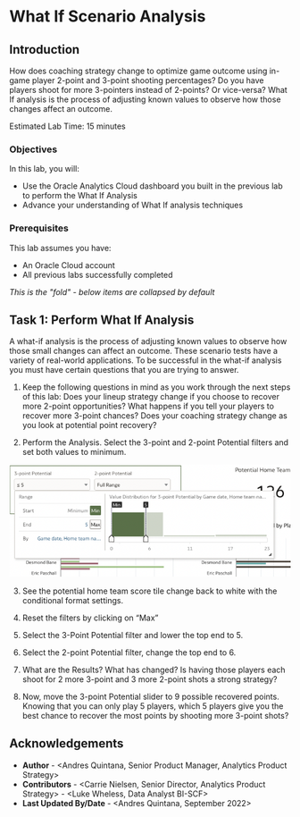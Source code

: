 # What If Scenario Analysis

## Introduction

How does coaching strategy change to optimize game outcome using in-game player 2-point and 3-point shooting percentages? Do you have players shoot for more 3-pointers instead of 2-points? Or vice-versa? What If analysis is the process of adjusting known values to observe how those changes affect an outcome. 

Estimated Lab Time: 15 minutes

### Objectives

In this lab, you will:
* Use the Oracle Analytics Cloud dashboard you built in the previous lab to perform the What If Analysis 
* Advance your understanding of What If analysis techniques

### Prerequisites 

This lab assumes you have:
* An Oracle Cloud account
* All previous labs successfully completed


*This is the "fold" - below items are collapsed by default*

## Task 1: Perform What If Analysis 
A what-if analysis is the process of adjusting known values to observe how those small changes can affect an outcome. These scenario tests have a variety of real-world applications. To be successful in the what-if analysis you must have certain questions that you are trying to answer. 

1. Keep the following questions in mind as you work through the next steps of this lab: Does your lineup strategy change if you choose to recover more 2-point opportunities? What happens if you tell your players to recover more 3-point chances? Does your coaching strategy change as you look at potential point recovery?

2. Perform the Analysis. Select the 3-point and 2-point Potential filters and set both values to minimum. 

  ![Use the filter controls on your dashboard](images/filtercontrol1.png)

3. See the potential home team score tile change back to white with the conditional format settings. 

4. Reset the filters by clicking on “Max”

5. Select the 3-Point Potential filter and lower the top end to 5.
    
6. Select the 2-point Potential filter, change the top end to 6.

7. What are the Results? What has changed? Is having those players each shoot for 2 more 3-point and 3 more 2-point shots a strong strategy? 

8. Now, move the 3-point Potential slider to 9 possible recovered points. Knowing that you can only play 5 players, which 5 players give you the best chance to recover the most points by shooting more 3-point shots?

## Acknowledgements
* **Author** - <Andres Quintana, Senior Product Manager, Analytics Product Strategy>
* **Contributors** -  <Carrie Nielsen, Senior Director, Analytics Product Strategy>
                   -  <Luke Wheless, Data Analyst BI-SCF>
* **Last Updated By/Date** - <Andres Quintana, September 2022>
